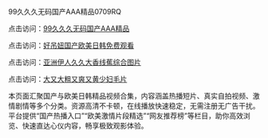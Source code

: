 99久久久无码国产AAA精品0709RQ

点击访问：<a href="https://heiliaoow5kzm.pages.dev/">99久久久无码国产AAA精品</a>

点击访问：<a href="https://heiliao2dmwwy.pages.dev/">好吊妞国产欧美日韩免费观看</a>

点击访问：<a href="https://heiliaoll4qsx.pages.dev/">亚洲伊人久久大香线蕉综合图片</a>

点击访问：<a href="https://heiliaowzu4ur.pages.dev/">大又大粗又爽又黄少妇毛片</a>

本页面汇聚国产与欧美日韩精品视频合集，内容涵盖热播短片、真实自拍视频、激情剧情等多个分类。资源高清不卡顿，在线播放快速稳定，无需注册无广告干扰。  
平台提供“国产热播入口”“欧美激情片段精选”“网友推荐榜”等栏目，助你高效浏览、快速直达心仪内容，畅享极致观影体验。

<span style="display:none;">[Canonical link](https://github.com/W20250709/S11 ）</span>
